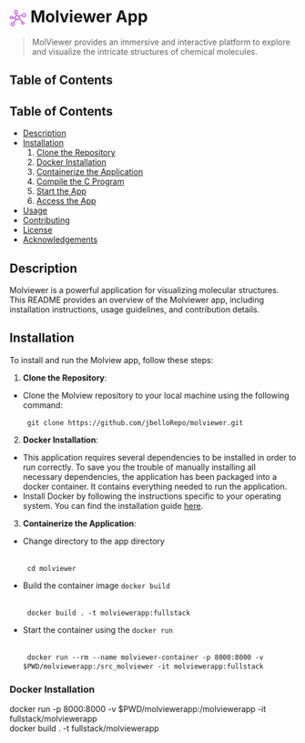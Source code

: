 <h1>
  <img align="center" height="30" src="icon.png" style="vertical-align: text-bottom;"> Molviewer App
</h1>

> MolViewer provides an immersive and interactive platform to explore and visualize the intricate structures of chemical molecules. 


## Table of Contents
## Table of Contents
- [Description](#description)
- [Installation](#installation)
  1. [Clone the Repository](#clone-the-repository)
  2. [Docker Installation](#docker-installation)
  3. [Containerize the Application](#containerize-the-application)
  4. [Compile the C Program](#compile-the-c-program)
  5. [Start the App](#start-the-app)
  6. [Access the App](#access-the-app)
- [Usage](#usage)
- [Contributing](#contributing)
- [License](#license)
- [Acknowledgements](#acknowledgements)

## Description
Molviewer is a powerful application for visualizing molecular structures. This README provides an overview of the Molviewer app, including installation instructions, usage guidelines, and contribution details.

## Installation
To install and run the Molview app, follow these steps:

1. **Clone the Repository**: 
- Clone the Molview repository to your local machine using the following command:
    ```
     git clone https://github.com/jbelloRepo/molviewer.git
    ```
2. **Docker Installation**: 
- This application requires several dependencies to be installed in order to run correctly. To save you the trouble of manually installing all necessary dependencies, the application has been packaged into a docker container. It contains everything needed to run the application.
- Install Docker by following the instructions specific to your operating system. You can find the installation guide [here](https://docs.docker.com/get-docker/).

3. **Containerize the Application**:
- Change directory to the app directory  <br> <br>
    ```
     cd molviewer 
    ```
- Build the container image `docker build` <br> <br>
    ```
     docker build . -t molviewerapp:fullstack
    ```
- Start the container using the `docker run` <br> <br>
    ```
     docker run --rm --name molviewer-container -p 8000:8000 -v $PWD/molviewerapp:/src_molviewer -it molviewerapp:fullstack
    ```


### Docker Installation



docker run -p 8000:8000 -v $PWD/molviewerapp:/molviewerapp -it fullstack/molviewerapp   
docker build . -t fullstack/molviewerapp 